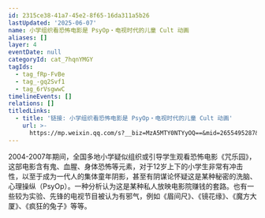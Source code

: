 ```yaml
---
id: 2315ce38-41a7-45e2-8f65-16da311a5b26
lastUpdated: '2025-06-07'
name: 小学组织看恐怖电影是 PsyOp・电视时代的儿童 Cult 动画
aliases: []
layer: 4
eventDate: null
categoryId: cat_7hqnYMGY
tagIds:
  - tag_fRp-FvBe
  - tag_-gq2Svf1
  - tag_6rVsgwwC
timelineEvents: []
relations: []
titledLinks:
  - title: '链接: 小学组织看恐怖电影是 PsyOp・电视时代的儿童 Cult 动画'
    url: >-
      https://mp.weixin.qq.com/s?__biz=MzA5MTY0NTYyOQ==&mid=2655495287&idx=1&sn=4b666292912e2e901fa06ca95239c459&chksm=8bca37a5bcbdbeb3bad84e0202f1ad1a280eceebef37a6ac4cb0d2bbacac6589efac27c7b7ba
---
```

2004-2007年期间，全国多地小学疑似组织或引导学生观看恐怖电影《咒乐园》，这部电影含有鬼、血腥、身体恐怖等元素，对于12岁上下的小学生非常有冲击性，以至于成为一代人的集体童年阴影，甚至有阴谋论怀疑这是某种秘密的洗脑、心理操纵（PsyOp）。一种分析认为这是某种私人放映电影院赚钱的套路。也有一些较为实验、先锋的电视节目被认为有邪气，例如《眉间尺》、《镜花缘》、《魔方大厦》、《疯狂的兔子》等等。
